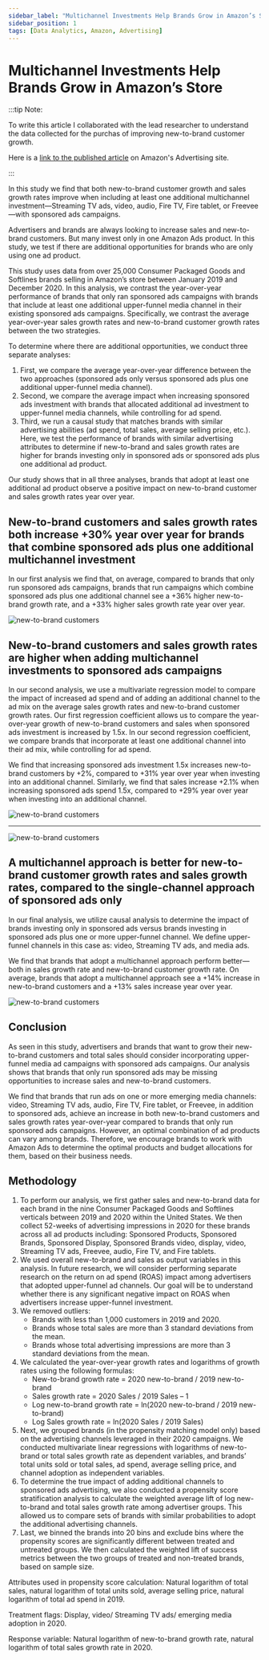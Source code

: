 ```yaml
---
sidebar_label: "Multichannel Investments Help Brands Grow in Amazon’s Store"
sidebar_position: 1
tags: [Data Analytics, Amazon, Advertising]
---
```


# Multichannel Investments Help Brands Grow in Amazon’s Store

:::tip Note:

To write this article I collaborated with the lead researcher to understand the data collected for the purchas of improving new-to-brand customer growth.

Here is a [link to the published article](https://advertising.amazon.com/en-us/library/research/multichannel-investments-help-sales-and-growth/?ref_=a20m_us_libr) on Amazon's Advertising site.

:::

In this study we find that both new-to-brand customer growth and sales growth rates improve when including at least one additional multichannel investment—Streaming TV ads, video, audio, Fire TV, Fire tablet, or Freevee—with sponsored ads campaigns.

Advertisers and brands are always looking to increase sales and new-to-brand customers. But many invest only in one Amazon Ads product. In this study, we test if there are additional opportunities for brands who are only using one ad product.

This study uses data from over 25,000 Consumer Packaged Goods and Softlines brands selling in Amazon’s store between January 2019 and December 2020. In this analysis, we contrast the year-over-year performance of brands that only ran sponsored ads campaigns with brands that include at least one additional upper-funnel media channel in their existing sponsored ads campaigns. Specifically, we contrast the average year-over-year sales growth rates and new-to-brand customer growth rates between the two strategies.

To determine where there are additional opportunities, we conduct three separate analyses:

1. First, we compare the average year-over-year difference between the two approaches (sponsored ads only versus sponsored ads plus one additional upper-funnel media channel).
2. Second, we compare the average impact when increasing sponsored ads investment with brands that allocated additional ad investment to upper-funnel media channels, while controlling for ad spend.
3. Third, we run a causal study that matches brands with similar advertising abilities (ad spend, total sales, average selling price, etc.). Here, we test the performance of brands with similar advertising attributes to determine if new-to-brand and sales growth rates are higher for brands investing only in sponsored ads or sponsored ads plus one additional ad product.

Our study shows that in all three analyses, brands that adopt at least one additional ad product observe a positive impact on new-to-brand customer and sales growth rates year over year.

## New-to-brand customers and sales growth rates both increase +30% year over year for brands that combine sponsored ads plus one additional multichannel investment

In our first analysis we find that, on average, compared to brands that only run sponsored ads campaigns, brands that run campaigns which combine sponsored ads plus one additional channel see a +36% higher new-to-brand growth rate, and a +33% higher sales growth rate year over year.

![new-to-brand customers](/img/sa1.png)

## New-to-brand customers and sales growth rates are higher when adding multichannel investments to sponsored ads campaigns

In our second analysis, we use a multivariate regression model to compare the impact of increased ad spend and of adding an additional channel to the ad mix on the average sales growth rates and new-to-brand customer growth rates. Our first regression coefficient allows us to compare the year-over-year growth of new-to-brand customers and sales when sponsored ads investment is increased by 1.5x. In our second regression coefficient, we compare brands that incorporate at least one additional channel into their ad mix, while controlling for ad spend.

We find that increasing sponsored ads investment 1.5x increases new-to-brand customers by +2%, compared to +31% year over year when investing into an additional channel. Similarly, we find that sales increase +2.1% when increasing sponsored ads spend 1.5x, compared to +29% year over year when investing into an additional channel.

![new-to-brand customers](/img/sa2.png)

---

![new-to-brand customers](/img/sa3.png)

## A multichannel approach is better for new-to-brand customer growth rates and sales growth rates, compared to the single-channel approach of sponsored ads only

In our final analysis, we utilize causal analysis to determine the impact of brands investing only in sponsored ads versus brands investing in sponsored ads plus one or more upper-funnel channel. We define upper-funnel channels in this case as: video, Streaming TV ads, and media ads.

We find that brands that adopt a multichannel approach perform better—both in sales growth rate and new-to-brand customer growth rate. On average, brands that adopt a multichannel approach see a +14% increase in new-to-brand customers and a +13% sales increase year over year.

![new-to-brand customers](/img/sa4.png)

## Conclusion

As seen in this study, advertisers and brands that want to grow their new-to-brand customers and total sales should consider incorporating upper-funnel media ad campaigns with sponsored ads campaigns. Our analysis shows that brands that only run sponsored ads may be missing opportunities to increase sales and new-to-brand customers.

We find that brands that run ads on one or more emerging media channels: video, Streaming TV ads, audio, Fire TV, Fire tablet, or Freevee, in addition to sponsored ads, achieve an increase in both new-to-brand customers and sales growth rates year-over-year compared to brands that only run sponsored ads campaigns. However, an optimal combination of ad products can vary among brands. Therefore, we encourage brands to work with Amazon Ads to determine the optimal products and budget allocations for them, based on their business needs.

## Methodology

1. To perform our analysis, we first gather sales and new-to-brand data for each brand in the nine Consumer Packaged Goods and Softlines verticals between 2019 and 2020 within the United States. We then collect 52-weeks of advertising impressions in 2020 for these brands across all ad products including: Sponsored Products, Sponsored Brands, Sponsored Display, Sponsored Brands video, display, video, Streaming TV ads, Freevee, audio, Fire TV, and Fire tablets.
1. We used overall new-to-brand and sales as output variables in this analysis. In future research, we will consider performing separate research on the return on ad spend (ROAS) impact among advertisers that adopted upper-funnel ad channels. Our goal will be to understand whether there is any significant negative impact on ROAS when advertisers increase upper-funnel investment.
1. We removed outliers:
   - Brands with less than 1,000 customers in 2019 and 2020.
   - Brands whose total sales are more than 3 standard deviations from the mean.
   - Brands whose total advertising impressions are more than 3 standard deviations from the mean.
1. We calculated the year-over-year growth rates and logarithms of growth rates using the following formulas:
   - New-to-brand growth rate = 2020 new-to-brand / 2019 new-to-brand
   - Sales growth rate = 2020 Sales / 2019 Sales – 1
   - Log new-to-brand growth rate = ln(2020 new-to-brand / 2019 new-to-brand)
   - Log Sales growth rate = ln(2020 Sales / 2019 Sales)
1. Next, we grouped brands (in the propensity matching model only) based on the advertising channels leveraged in their 2020 campaigns. We conducted multivariate linear regressions with logarithms of new-to-brand or total sales growth rate as dependent variables, and brands’ total units sold or total sales, ad spend, average selling price, and channel adoption as independent variables.
1. To determine the true impact of adding additional channels to sponsored ads advertising, we also conducted a propensity score stratification analysis to calculate the weighted average lift of log new-to-brand and total sales growth rate among advertiser groups. This allowed us to compare sets of brands with similar probabilities to adopt the additional advertising channels.
1. Last, we binned the brands into 20 bins and exclude bins where the propensity scores are significantly different between treated and untreated groups. We then calculated the weighted lift of success metrics between the two groups of treated and non-treated brands, based on sample size.

Attributes used in propensity score calculation: Natural logarithm of total sales, natural logarithm of total units sold, average selling price, natural logarithm of total ad spend in 2019.

Treatment flags: Display, video/ Streaming TV ads/ emerging media adoption in 2020.

Response variable: Natural logarithm of new-to-brand growth rate, natural logarithm of total sales growth rate in 2020.
